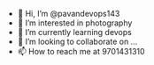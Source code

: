 - 👋 Hi, I’m @pavandevops143
- 👀 I’m interested in photography
- 🌱 I’m currently learning devops
- 💞️ I’m looking to collaborate on ...
- 📫 How to reach me at 9701431310

<!---
pavandevops143/pavandevops143 is a ✨ special ✨ repository because its `README.md` (this file) appears on your GitHub profile.
You can click the Preview link to take a look at your changes.
--->
